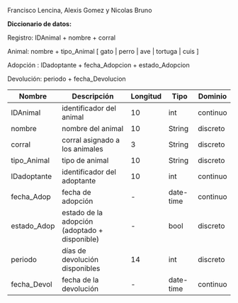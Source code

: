 Francisco Lencina, Alexis Gomez y Nicolas Bruno

**Diccionario de datos:**

Registro: IDAnimal + nombre + corral

Animal: nombre + tipo_Animal [ gato | perro | ave | tortuga | cuis ]

Adopción : IDadoptante + fecha_Adopcion + estado_Adopcion 

Devolución: periodo + fecha_Devolucion

| Nombre      | Descripción                            | Longitud | Tipo       | Dominio  |
|-------------|----------------------------------------|----------|------------|----------|
| IDAnimal    | identificador del animal               | 10       | int        | continuo |
| nombre      | nombre del animal                      | 10       | String     | discreto |
| corral      | corral asignado a los animales         | 3        | String     | discreto |
| tipo_Animal | tipo de animal                         | 10       | String     | discreto |
| IDadoptante | identificador del adoptante            | 10       | int        | continuo |
| fecha_Adop  | fecha de adopción                      | -        | date-time  | continuo |
| estado_Adop | estado de la adopción (adoptado + disponible) | - |    bool    | discreto |
| periodo     | días de devolución disponibles         | 14       | int        | discreto |
| fecha_Devol | fecha de la devolución                 | -        | date-time  | continuo |
